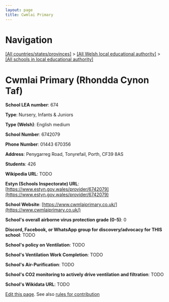 ```yaml
---
layout: page
title: Cwmlai Primary
---
```

# Navigation

[[All countries/states/provinces]](../../..) > [[All Welsh local educational authority]](../..) > [[All schools in local educational authority]](..)

# Cwmlai Primary (Rhondda Cynon Taf)

**School LEA number**: 674

**Type**: Nursery, Infants & Juniors

**Type (Welsh)**: English medium

**School Number**: 6742079

**Phone Number**: 01443 670356

**Address**: Penygarreg Road, Tonyrefail, Porth, CF39 8AS

**Students**: 426

**Wikipedia URL**: TODO

**Estyn (Schools Inspectorate) URL**: [https://www.estyn.gov.wales/provider/6742079](https://www.estyn.gov.wales/provider/6742079)

**School Website**: [https://www.cwmlaiprimary.co.uk/](https://www.cwmlaiprimary.co.uk/)

**School's overall airborne virus protection grade (0-5)**: 0

**Discord, Facebook, or WhatsApp group for discovery/advocacy for THIS school**: TODO

**School's policy on Ventilation**: TODO

**School's Ventilation Work Completion**: TODO

**School's Air-Purification**: TODO

**School's CO2 monitoring to actively drive ventilation and filtration**: TODO

**School's Wikidata URL**: TODO




[Edit this page](https://github.com/VentilationProject/Wales/edit/prif/./Rhondda_Cynon_Taf/Cwmlai_Primary.md). See also [rules for contribution](../../../contribution-rules/)